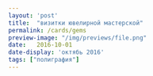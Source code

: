 ```yaml
---
layout: 'post'
title:  "визитки ювелирной мастерской"
permalink: /cards/gems
preview-image: "/img/previews/file.png"
date:   2016-10-01
date-display: 'октябь 2016'
tags: ["полиграфия"] 
---
```


